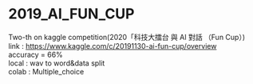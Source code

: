 # 2019_AI_FUN_CUP
 Two-th on kaggle competition(2020「科技大擂台 與 AI 對話 （Fun Cup）)<br>
 link : https://www.kaggle.com/c/20191130-ai-fun-cup/overview<br>
 accuracy = 66%<br>
 local : wav to word&data split<br>
 colab : Multiple_choice

